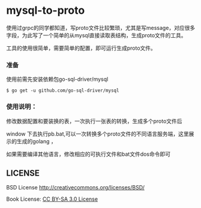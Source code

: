 # mysql-to-proto

使用过grpc的同学都知道，写proto文件比较繁琐，尤其是写message，对应很多字段，为此写了一个简单的从mysql直接读取表结构，生成proto文件的工具。

工具的使用很简单，需要简单的配置，即可运行生成proto文件。

### 准备

使用前需先安装依赖包go-sql-driver/mysql

```
$ go get -u github.com/go-sql-driver/mysql
```



### 使用说明：
修改数据配置和要装换的表，一次执行一张表的转换，生成多个proto文件后

window 下去执行pb.bat,可以一次转换多个proto文件的不同语言服务端，这里展示的生成的golang ，

如果需要编译其他语言，修改相应的可执行文件和bat文件dos命令即可 



## LICENSE

BSD License <http://creativecommons.org/licenses/BSD/>

Book License: [CC BY-SA 3.0 License](http://creativecommons.org/licenses/by-sa/3.0/)